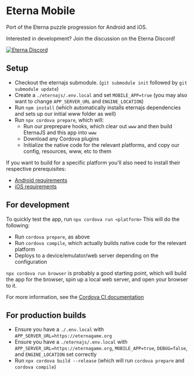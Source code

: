 # Eterna Mobile
Port of the Eterna puzzle progression for Android and iOS.

Interested in development? Join the discussion on the Eterna Discord!

[![Eterna Discord](https://discord.com/api/guilds/702618517589065758/widget.png?style=banner2)](https://discord.gg/KYeTwux)

## Setup
- Checkout the eternajs submodule. (`git submodule init` followed by `git submodule update`)
- Create a `./eternajs/.env.local` and set `MOBILE_APP=true` (you may also want to change `APP_SERVER_URL` and `ENGINE_LOCATION`)
- Run `npm install` (which automatically installs eternajs dependencies and sets up our initial www folder as well)
- Run `npx cordova prepare`, which will:
    - Run our preprepare hooks, which clear out `www` and then build EternaJS and this app into `www`
    - Download any Cordova plugins
    - Initialize the native code for the relevant platforms, and copy our config, resources, www, etc to them

If you want to build for a specific platform you'll also need to install their respective prerequisites:
- [Android requirements](https://cordova.apache.org/docs/en/latest/guide/platforms/android/index.html)
- [iOS requirements](https://cordova.apache.org/docs/en/latest/guide/platforms/ios/index.html)

## For development
To quickly test the app, run `npx cordova run <platform>`
This will do the following:
- Run `cordova prepare`, as above
- Run `cordova compile`, which actually builds native code for the relevant platform
- Deploys to a device/emulator/web server depending on the configuration

`npx cordova run browser` is probably a good starting point, which will build the app for the browser, spin up
a local web server, and open your browser to it.

For more information, see the [Cordova CI documentation](https://cordova.apache.org/docs/en/latest/reference/cordova-cli/)

## For production builds
- Ensure you have a `./.env.local` with `APP_SERVER_URL=https://eternagame.org`
- Ensure you have a `./eternajs/.env.local` with `APP_SERVER_URL=https://eternagame.org`, `MOBILE_APP=true`, `DEBUG=false`, and `ENGINE_LOCATION` set correctly
- Run `npx cordova build --release` (which will run `cordova prepare` and `cordova compile`)
